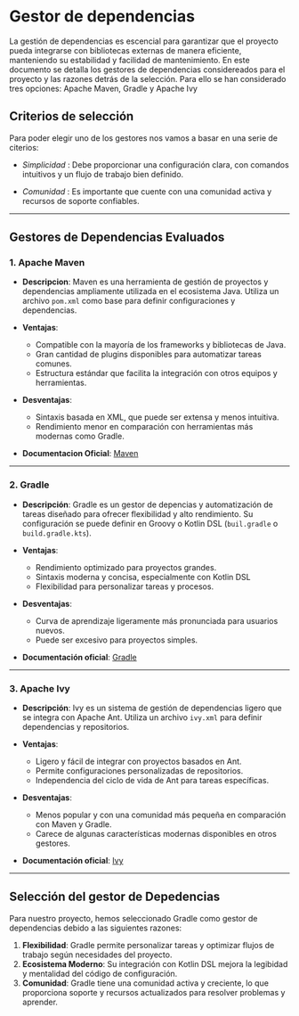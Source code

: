 # Gestor de dependencias

La gestión de dependencias es escencial para garantizar que el proyecto pueda integrarse con bibliotecas externas de manera eficiente, manteniendo su estabilidad y facilidad de mantenimiento. En este documento se detalla los gestores de dependencias considereados para el proyecto y las razones detrás de la selección. Para ello se han considerado tres opciones: Apache Maven, Gradle y Apache Ivy

## Criterios de selección

Para poder elegir uno de los gestores nos vamos a basar en una serie de citerios:

- *Simplicidad* : Debe proporcionar una configuración clara, con comandos intuitivos y un flujo de trabajo bien definido.

- *Comunidad* : Es importante que cuente con una comunidad activa y recursos de soporte confiables.

---

## Gestores de Dependencias Evaluados

### 1. Apache Maven

- **Descripcion**: Maven es una herramienta de gestión de proyectos y dependencias ampliamente utilizada en el ecosistema Java. Utiliza un archivo `pom.xml` como base para definir configuraciones y dependencias.

- **Ventajas**:
  - Compatible con la mayoría de los frameworks y bibliotecas de Java.
  - Gran cantidad de plugins disponibles para automatizar tareas comunes.
  - Estructura estándar que facilita la integración con otros equipos y herramientas.

- **Desventajas**:
  - Sintaxis basada en XML, que puede ser extensa y menos intuitiva.
  - Rendimiento menor en comparación con herramientas más modernas como Gradle.

- **Documentacion Oficial**: [Maven](https://maven.apache.org/)

---

### 2. Gradle

- **Descripción**: Gradle es un gestor de depencias y automatización de tareas diseñado para ofrecer flexibilidad y alto rendimiento. Su configuración se puede definir en Groovy o Kotlin DSL (`buil.gradle` o `build.gradle.kts`).

- **Ventajas**:
  - Rendimiento optimizado para proyectos grandes.
  - Sintaxis moderna y concisa, especialmente con Kotlin DSL
  - Flexibilidad para personalizar tareas y procesos.
- **Desventajas**:
  - Curva de aprendizaje ligeramente más pronunciada para usuarios nuevos.
  - Puede ser excesivo para proyectos simples.
- **Documentación oficial**: [Gradle](https://gradle.org/)

---

### 3. Apache Ivy

- **Descripción**: Ivy es un sistema de gestión de dependencias ligero que se integra con Apache Ant. Utiliza un archivo `ivy.xml` para definir dependencias y repositorios.

- **Ventajas**:
  - Ligero y fácil de integrar con proyectos basados en Ant.
  - Permite configuraciones personalizadas de repositorios.
  - Independencia del ciclo de vida de Ant para tareas específicas.
- **Desventajas**:
  - Menos popular y con una comunidad más pequeña en comparación con Maven y Gradle.
  - Carece de algunas características modernas disponibles en otros gestores.
- **Documentación oficial**: [Ivy](https://ant.apache.org/ivy/)

---

## Selección del gestor de Depedencias

Para nuestro proyecto, hemos seleccionado Gradle como gestor de dependencias debido a las siguientes razones:

1. **Flexibilidad**: Gradle permite personalizar tareas y optimizar flujos de trabajo según necesidades del proyecto.
2. **Ecosistema Moderno**: Su integración con Kotlin DSL mejora la legibidad y mentalidad del código de configuración.
3. **Comunidad**: Gradle tiene una comunidad activa y creciente, lo que proporciona soporte y recursos actualizados para resolver problemas y aprender.

